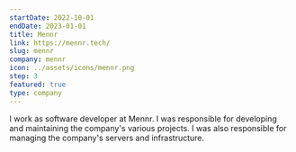 ```yaml
---
startDate: 2022-10-01
endDate: 2023-01-01
title: Mennr
link: https://mennr.tech/
slug: mennr
company: mennr
icon: ../assets/icons/mennr.png
step: 3
featured: true
type: company
---
```


I work as software developer at Mennr. I was responsible for developing and maintaining the company's various projects. I was also responsible for managing the company's servers and infrastructure.
